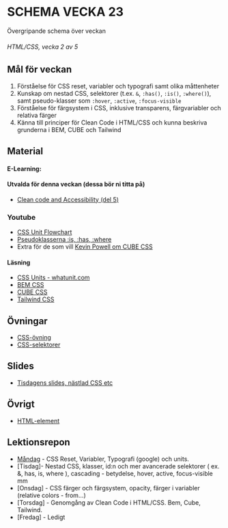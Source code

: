 # SCHEMA VECKA 23
Övergripande schema över veckan

###### HTML/CSS, vecka 2 av 5

## Mål för veckan
1. Förståelse för CSS reset, variabler och typografi samt olika måttenheter  
2. Kunskap om nestad CSS, selektorer (t.ex. `&`, `:has()`, `:is()`, `:where()`), samt pseudo-klasser som `:hover`, `:active`, `:focus-visible`  
3. Förståelse för färgsystem i CSS, inklusive transparens, färgvariabler och relativa färger  
4. Känna till principer för Clean Code i HTML/CSS och kunna beskriva grunderna i BEM, CUBE och Tailwind  

## Material
#### E-Learning:

#### Utvalda för denna veckan (dessa bör ni titta på)
* [Clean code and Accessibility (del 5)](https://app.pluralsight.com/ilx/video-courses/clips/06125ef3-cc36-4490-a93d-e7147305a13b)

### Youtube
* [CSS Unit Flowchart](https://www.youtube.com/watch?v=Utc_uhvTluk)
* [Pseudoklasserna :is, :has, :where](https://www.youtube.com/watch?v=3ncFpP8GP4g)
* Extra för de som vill [Kevin Powell om CUBE CSS](https://www.youtube.com/watch?v=NanhQvnvbR8)

#### Läsning
* [CSS Units - whatunit.com](https://whatunit.com/)
* [BEM CSS](https://en.bem.info/methodology/quick-start/)
* [CUBE CSS](https://cube.fyi/)
* [Tailwind CSS](https://tailwindcss.com/)

## Övningar
* [CSS-övning](https://flukeout.github.io/)
* [CSS-selektorer](https://github.com/Lexicon-frontend-2025/HTML-CSS_uppgift-CSS-selektorer)

## Slides
* [Tisdagens slides, nästlad CSS etc](https://docs.google.com/presentation/d/12RBr-9LL76Z9hzgfFDnOetjcjOUgic5zI8SxIPQQuwc/edit?usp=sharing)

## Övrigt
* [HTML-element](https://github.com/Lexicon-frontend-2025/html-cheatsheet)

## Lektionsrepon
* [Måndag](https://github.com/Lexicon-frontend-2025/lektion-2-jun) - CSS Reset, Variabler, Typografi (google) och units.
* [Tisdag]- Nestad CSS, klasser, id:n och mer avancerade selektorer ( ex. &, has, is, where ), cascading - betydelse, hover, active, focus-visible mm
* [Onsdag] - CSS färger och färgsystem, opacity, färger i variabler (relative colors - from...)
* [Torsdag] - Genomgång av Clean Code i HTML/CSS. Bem, Cube, Tailwind.
* [Fredag] - Ledigt
